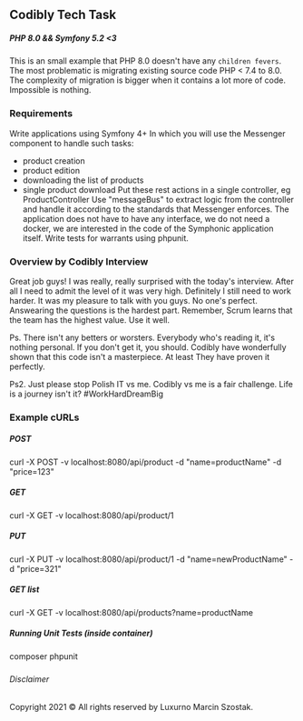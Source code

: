 ## Codibly Tech Task

##### PHP 8.0 && Symfony 5.2 <3
This is an small example that PHP 8.0 doesn't have any `children fevers`.
The most problematic is migrating existing source code PHP < 7.4 to 8.0.
The complexity of migration is bigger when it contains a lot more of code.
Impossible is nothing.

### Requirements
Write applications using Symfony 4+
In which you will use the Messenger component to handle such tasks:
- product creation
- product edition
- downloading the list of products
- single product download
  Put these rest actions in a single controller, eg ProductController
  Use "messageBus" to extract logic from the controller and handle it according to the standards that Messenger enforces.
  The application does not have to have any interface, we do not need a docker, we are interested in the code of the Symphonic application itself.
  Write tests for warrants using phpunit.

### Overview by Codibly Interview
Great job guys! I was really, really surprised with the today's interview. After all I need to admit the level of it was very high. Definitely I still need to work harder. It was my pleasure to talk with you guys. No one's perfect. Answearing the questions is the hardest part. Remember, Scrum learns that the team has the highest value. Use it well.

Ps. There isn't any betters or worsters. Everybody who's reading it, it's nothing personal. If you don't get it, you should. Codibly have wonderfully shown that this code isn't a masterpiece. At least They have proven it perfectly.

Ps2. Just please stop Polish IT vs me. Codibly vs me is a fair challenge. Life is a journey isn't it?
#WorkHardDreamBig

### Example cURLs
##### POST
curl -X POST -v localhost:8080/api/product -d "name=productName" -d "price=123"

##### GET
curl -X GET -v localhost:8080/api/product/1

##### PUT
curl -X PUT -v localhost:8080/api/product/1 -d "name=newProductName" -d "price=321"

##### GET list
curl -X GET -v localhost:8080/api/products?name=productName

##### Running Unit Tests (inside container)
composer phpunit

###
###### Disclaimer
Copyright 2021 © All rights reserved by Luxurno Marcin Szostak. 
